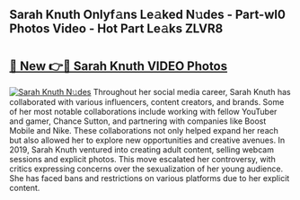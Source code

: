 ## Sarah Knuth Onlyf𝚊ns Le𝚊ked N𝚞des - Part-wl0 Photos Video - Hot Part Le𝚊ks ZLVR8

# <h2><a href="http://ab69277.deff.icu/?id=Sarah+Knuth">🔗 New 👉🔴 Sarah Knuth VIDEO Photos</a></h2>

[![Sarah Knuth N𝚞des](https://i.imgur.com/rIISA9y.gif)](http://ab69277.deff.icu/?id=Sarah+Knuth)
Throughout her social media career, Sarah Knuth has collaborated with various influencers, content creators, and brands. Some of her most notable collaborations include working with fellow YouTuber and gamer, Chance Sutton, and partnering with companies like Boost Mobile and Nike. These collaborations not only helped expand her reach but also allowed her to explore new opportunities and creative avenues. In 2019, Sarah Knuth ventured into creating adult content, selling webcam sessions and explicit photos. This move escalated her controversy, with critics expressing concerns over the sexualization of her young audience. She has faced bans and restrictions on various platforms due to her explicit content.
